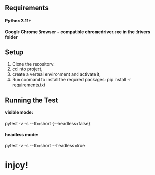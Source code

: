 ## Requirements
#### Python 3.11+
#### Google Chrome Browser + compatible chromedriver.exe in the drivers folder 

## Setup
1. Clone the repository,
2. cd into project,
3. create a vertual environment and activate it,
4. Run coomand to install the required packages:
   pip install -r requirements.txt

## Running the Test
#### visible mode:
pytest -v -s --tb=short {--headless=false}

#### headless mode:
pytest -v -s --tb=short --headless=true


# injoy!
